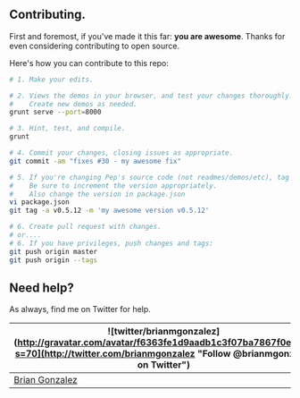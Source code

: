 ## Contributing.

First and foremost, if you've made it this far: __you are awesome__. Thanks for even considering contributing to open source.

Here's how you can contribute to this repo:

```bash
# 1. Make your edits.

# 2. Views the demos in your browser, and test your changes thoroughly.
#    Create new demos as needed.
grunt serve --port=8000

# 3. Hint, test, and compile.
grunt

# 4. Commit your changes, closing issues as appropriate.
git commit -am "fixes #30 - my awesome fix"

# 5. If you're changing Pep's source code (not readmes/demos/etc), tag the commit so Bower can get the latest and greatest.
#    Be sure to increment the version appropriately.
#    Also change the version in package.json
vi package.json
git tag -a v0.5.12 -m 'my awesome version v0.5.12'

# 6. Create pull request with changes.
# or....
# 6. If you have privileges, push changes and tags:
git push origin master
git push origin --tags
````

## Need help?
As always, find me on Twitter for help.

| ![twitter/brianmgonzalez](http://gravatar.com/avatar/f6363fe1d9aadb1c3f07ba7867f0e854?s=70](http://twitter.com/brianmgonzalez "Follow @brianmgonzalez on Twitter") |
|---|
| [Brian Gonzalez](http://briangonzalez.org) |
